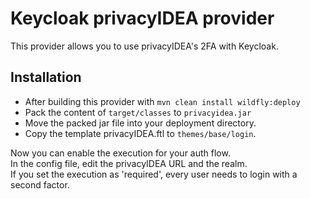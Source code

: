 # Keycloak privacyIDEA provider

This provider allows you to use privacyIDEA's 2FA with Keycloak.

## Installation

* After building this provider with `mvn clean install wildfly:deploy`
* Pack the content of `target/classes` to `privacyidea.jar`
* Move the packed jar file into your deployment directory.  
* Copy the template privacyIDEA.ftl to `themes/base/login`.

Now you can enable the execution for your auth flow.  
In the config file, edit the privacyIDEA URL and the realm.  
If you set the execution as 'required', every user needs to login with a second factor.
